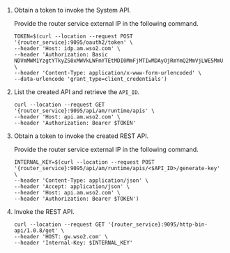 
1. Obtain a token to invoke the System API.

      Provide the router service external IP in the following command.

      ```
      TOKEN=$(curl --location --request POST '{router_service}:9095/oauth2/token' \
      --header 'Host: idp.am.wso2.com' \
      --header 'Authorization: Basic NDVmMWM1YzgtYTkyZS0xMWVkLWFmYTEtMDI0MmFjMTIwMDAyOjRmYmQ2MmVjLWE5MmUtMTFlZC1hZmExLTAyNDJhYzEyMDAwMg==' \
      --header 'Content-Type: application/x-www-form-urlencoded' \
      --data-urlencode 'grant_type=client_credentials')
      ```

2. List the created API and retrieve the `API_ID`.

     ```
     curl --location --request GET '{router_service}:9095/api/am/runtime/apis' \
     --header 'Host: api.am.wso2.com' \
     --header 'Authorization: Bearer $TOKEN'
     ```

3. Obtain a token to invoke the created REST API.
     
      Provide the router service external IP in the following command.

      ```
      INTERNAL_KEY=$(curl --location --request POST '{router_service}:9095/api/am/runtime/apis/<$API_ID>/generate-key' \
      --header 'Content-Type: application/json' \
      --header 'Accept: application/json' \
      --header 'Host: api.am.wso2.com' \
      --header 'Authorization: Bearer $TOKEN')
      ```

4. Invoke the REST API.
   
      ```
      curl --location --request GET '{router_service}:9095/http-bin-api/1.0.8/get' \
      --header 'HOST: gw.wso2.com' \
      --header 'Internal-Key: $INTERNAL_KEY'  
      ```
